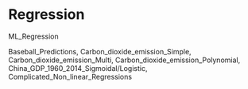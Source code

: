 # Regression
ML_Regression 

Baseball_Predictions, 
Carbon_dioxide_emission_Simple, 
Carbon_dioxide_emission_Multi, 
Carbon_dioxide_emission_Polynomial, 
China_GDP_1960_2014_Sigmoidal/Logistic, 
Complicated_Non_linear_Regressions
